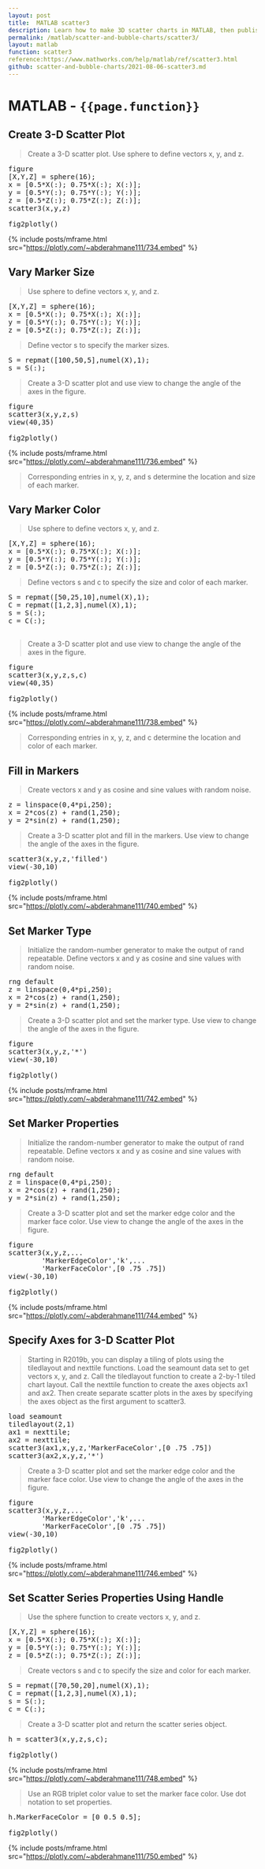 ```yaml
---
layout: post
title:  MATLAB scatter3
description: Learn how to make 3D scatter charts in MATLAB, then publish them to the Web with Plotly.
permalink: /matlab/scatter-and-bubble-charts/scatter3/
layout: matlab
function: scatter3
reference:https://www.mathworks.com/help/matlab/ref/scatter3.html
github: scatter-and-bubble-charts/2021-08-06-scatter3.md
---
```


# MATLAB - `{{page.function}}`

<!--------------------- EXAMPLE BREAK ------------------------->
## Create 3-D Scatter Plot

> Create a 3-D scatter plot. Use sphere to define vectors x, y, and z.

<pre class="mcode">
figure
[X,Y,Z] = sphere(16);
x = [0.5*X(:); 0.75*X(:); X(:)];
y = [0.5*Y(:); 0.75*Y(:); Y(:)];
z = [0.5*Z(:); 0.75*Z(:); Z(:)];
scatter3(x,y,z)

fig2plotly()
</pre>

{% include posts/mframe.html src="https://plotly.com/~abderahmane111/734.embed" %}

## Vary Marker Size

> Use sphere to define vectors x, y, and z.
<pre class="mcode">
[X,Y,Z] = sphere(16);
x = [0.5*X(:); 0.75*X(:); X(:)];
y = [0.5*Y(:); 0.75*Y(:); Y(:)];
z = [0.5*Z(:); 0.75*Z(:); Z(:)];
</pre>

> Define vector s to specify the marker sizes.
<pre class="mcode">
S = repmat([100,50,5],numel(X),1);
s = S(:);
</pre>

> Create a 3-D scatter plot and use view to change the angle of the axes in the figure.
<pre class="mcode">
figure
scatter3(x,y,z,s)
view(40,35)

fig2plotly()
</pre>

{% include posts/mframe.html src="https://plotly.com/~abderahmane111/736.embed" %}

> Corresponding entries in x, y, z, and s determine the location and size of each marker.
> 
## Vary Marker Color

> Use sphere to define vectors x, y, and z.
<pre class="mcode">
[X,Y,Z] = sphere(16);
x = [0.5*X(:); 0.75*X(:); X(:)];
y = [0.5*Y(:); 0.75*Y(:); Y(:)];
z = [0.5*Z(:); 0.75*Z(:); Z(:)];
</pre>

> Define vectors s and c to specify the size and color of each marker.
<pre class="mcode">
S = repmat([50,25,10],numel(X),1);
C = repmat([1,2,3],numel(X),1);
s = S(:);
c = C(:);

</pre>

> Create a 3-D scatter plot and use view to change the angle of the axes in the figure.
<pre class="mcode">
figure
scatter3(x,y,z,s,c)
view(40,35)

fig2plotly()
</pre>

{% include posts/mframe.html src="https://plotly.com/~abderahmane111/738.embed" %}

> Corresponding entries in x, y, z, and c determine the location and color of each marker.
## Fill in Markers

> Create vectors x and y as cosine and sine values with random noise.
<pre class="mcode">
z = linspace(0,4*pi,250);
x = 2*cos(z) + rand(1,250);
y = 2*sin(z) + rand(1,250);
</pre>

> Create a 3-D scatter plot and fill in the markers. Use view to change the angle of the axes in the figure.
<pre class="mcode">
scatter3(x,y,z,'filled')
view(-30,10)

fig2plotly()
</pre>

{% include posts/mframe.html src="https://plotly.com/~abderahmane111/740.embed" %}


## Set Marker Type

> Initialize the random-number generator to make the output of rand repeatable. Define vectors x and y as cosine and sine values with random noise.
<pre class="mcode">
rng default
z = linspace(0,4*pi,250);
x = 2*cos(z) + rand(1,250);
y = 2*sin(z) + rand(1,250);
</pre>

> Create a 3-D scatter plot and set the marker type. Use view to change the angle of the axes in the figure.
<pre class="mcode">
figure
scatter3(x,y,z,'*')
view(-30,10)

fig2plotly()
</pre>

{% include posts/mframe.html src="https://plotly.com/~abderahmane111/742.embed" %}

## Set Marker Properties
> Initialize the random-number generator to make the output of rand repeatable. Define vectors x and y as cosine and sine values with random noise.
<pre class="mcode">
rng default
z = linspace(0,4*pi,250);
x = 2*cos(z) + rand(1,250);
y = 2*sin(z) + rand(1,250);
</pre>

> Create a 3-D scatter plot and set the marker edge color and the marker face color. Use view to change the angle of the axes in the figure.
<pre class="mcode">
figure
scatter3(x,y,z,...
        'MarkerEdgeColor','k',...
        'MarkerFaceColor',[0 .75 .75])
view(-30,10)

fig2plotly()
</pre>

{% include posts/mframe.html src="https://plotly.com/~abderahmane111/744.embed" %}

## Specify Axes for 3-D Scatter Plot
> Starting in R2019b, you can display a tiling of plots using the tiledlayout and nexttile functions.
Load the seamount data set to get vectors x, y, and z. Call the tiledlayout function to create a 2-by-1 tiled chart layout. Call the nexttile function to create the axes objects ax1 and ax2. Then create separate scatter plots in the axes by specifying the axes object as the first argument to scatter3.

<pre class="mcode">
load seamount
tiledlayout(2,1)
ax1 = nexttile;
ax2 = nexttile;
scatter3(ax1,x,y,z,'MarkerFaceColor',[0 .75 .75])
scatter3(ax2,x,y,z,'*')
</pre>

> Create a 3-D scatter plot and set the marker edge color and the marker face color. Use view to change the angle of the axes in the figure.
<pre class="mcode">
figure
scatter3(x,y,z,...
        'MarkerEdgeColor','k',...
        'MarkerFaceColor',[0 .75 .75])
view(-30,10)

fig2plotly()
</pre>

{% include posts/mframe.html src="https://plotly.com/~abderahmane111/746.embed" %}

## Set Scatter Series Properties Using Handle
> Use the sphere function to create vectors x, y, and z.
<pre class="mcode">
[X,Y,Z] = sphere(16);
x = [0.5*X(:); 0.75*X(:); X(:)];
y = [0.5*Y(:); 0.75*Y(:); Y(:)];
z = [0.5*Z(:); 0.75*Z(:); Z(:)];
</pre>

> Create vectors s and c to specify the size and color for each marker.
<pre class="mcode">
S = repmat([70,50,20],numel(X),1);
C = repmat([1,2,3],numel(X),1);
s = S(:);
c = C(:);
</pre>

> Create a 3-D scatter plot and return the scatter series object.
<pre class="mcode">
h = scatter3(x,y,z,s,c);

fig2plotly()
</pre>

{% include posts/mframe.html src="https://plotly.com/~abderahmane111/748.embed" %}

> Use an RGB triplet color value to set the marker face color. Use dot notation to set properties.
<pre class="mcode">
h.MarkerFaceColor = [0 0.5 0.5];

fig2plotly()
</pre>

{% include posts/mframe.html src="https://plotly.com/~abderahmane111/750.embed" %}
